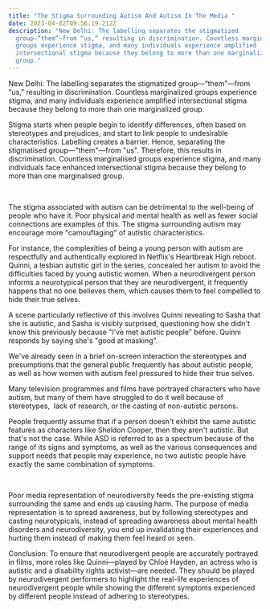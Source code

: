 ```yaml
---
title: "The Stigma Surrounding Autism And Autism In The Media "
date: 2023-04-02T09:56:19.212Z
description: "New Delhi: The labelling separates the stigmatized
  group—“them”—from “us,” resulting in discrimination. Countless marginalized
  groups experience stigma, and many individuals experience amplified
  intersectional stigma because they belong to more than one marginalized
  group."
---
```

New Delhi: The labelling separates the stigmatized group—“them”—from “us,” resulting in discrimination. Countless marginalized groups experience stigma, and many individuals experience amplified intersectional stigma because they belong to more than one marginalized group.



Stigma starts when people begin to identify differences, often based on stereotypes and prejudices, and start to link people to undesirable characteristics. Labelling creates a barrier. Hence, separating the stigmatised group—"them"—from "us". Therefore, this results in discrimination. Countless marginalised groups experience stigma, and many individuals face enhanced intersectional stigma because they belong to more than one marginalised group.

 

The stigma associated with autism can be detrimental to the well-being of people who have it. Poor physical and mental health as well as fewer social connections are examples of this. The stigma surrounding autism may encourage more "camouflaging" of autistic characteristics.



For instance, the complexities of being a young person with autism are respectfully and authentically explored in Netflix's Heartbreak High reboot. Quinni, a lesbian autistic girl in the series, concealed her autism to avoid the difficulties faced by young autistic women. When a neurodivergent person informs a neurotypical person that they are neurodivergent, it frequently happens that no one believes them, which causes them to feel compelled to hide their true selves.



A scene particularly reflective of this involves Quinni revealing to Sasha that she is autistic, and Sasha is visibly surprised, questioning how she didn't know this previously because "I’ve met autistic people" before. Quinni responds by saying she's "good at masking".



We've already seen in a brief on-screen interaction the stereotypes and presumptions that the general public frequently has about autistic people, as well as how women with autism feel pressured to hide their true selves.



Many television programmes and films have portrayed characters who have autism, but many of them have struggled to do it well because of stereotypes,  lack of research, or the casting of non-autistic persons.



People frequently assume that if a person doesn't exhibit the same autistic features as characters like Sheldon Cooper, then they aren't autistic. But that's not the case. While ASD is referred to as a spectrum because of the range of its signs and symptoms, as well as the various consequences and support needs that people may experience, no two autistic people have exactly the same combination of symptoms.

 

Poor media representation of neurodiversity feeds the pre-existing stigma surrounding the same and ends up causing harm. The purpose of media representation is to spread awareness, but by following stereotypes and casting neurotypicals, instead of spreading awareness about mental health disorders and neurodiversity, you end up invalidating their experiences and hurting them instead of making them feel heard or seen.



Conclusion: To ensure that neurodivergent people are accurately portrayed in films, more roles like Quinni—played by Chloé Hayden, an actress who is autistic and a disability rights activist—are needed. They should be played by neurodivergent performers to highlight the real-life experiences of neurodivergent people while showing the different symptoms experienced by different people instead of adhering to stereotypes.